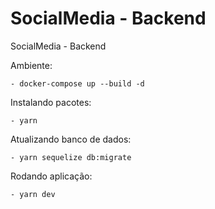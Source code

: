 
# SocialMedia - Backend


SocialMedia - Backend



Ambiente:

	- docker-compose up --build -d



Instalando pacotes:

	- yarn


Atualizando banco de dados:

	- yarn sequelize db:migrate


Rodando aplicação:

	- yarn dev

